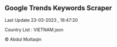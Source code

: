 

## Google Trends Keywords Scraper 
 
Last Update 23-03-2023 , 16:47:20

Country List :
VIETNAM.json



© Abdul Muttaqin 
